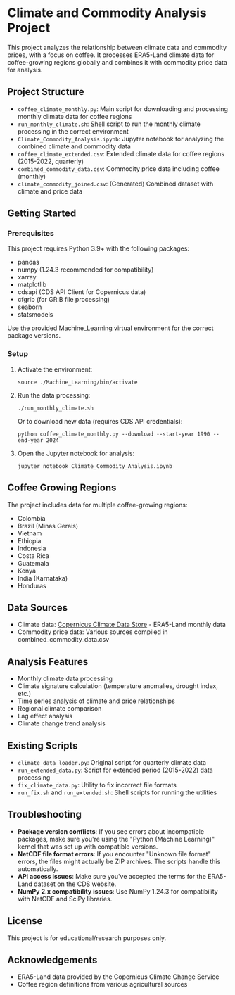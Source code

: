# Climate and Commodity Analysis Project

This project analyzes the relationship between climate data and commodity prices, with a focus on coffee. It processes ERA5-Land climate data for coffee-growing regions globally and combines it with commodity price data for analysis.

## Project Structure

- `coffee_climate_monthly.py`: Main script for downloading and processing monthly climate data for coffee regions
- `run_monthly_climate.sh`: Shell script to run the monthly climate processing in the correct environment
- `Climate_Commodity_Analysis.ipynb`: Jupyter notebook for analyzing the combined climate and commodity data
- `coffee_climate_extended.csv`: Extended climate data for coffee regions (2015-2022, quarterly)
- `combined_commodity_data.csv`: Commodity price data including coffee (monthly)
- `climate_commodity_joined.csv`: (Generated) Combined dataset with climate and price data

## Getting Started

### Prerequisites

This project requires Python 3.9+ with the following packages:
- pandas
- numpy (1.24.3 recommended for compatibility)
- xarray
- matplotlib
- cdsapi (CDS API Client for Copernicus data)
- cfgrib (for GRIB file processing)
- seaborn
- statsmodels

Use the provided Machine_Learning virtual environment for the correct package versions.

### Setup

1. Activate the environment:
   ```
   source ./Machine_Learning/bin/activate
   ```

2. Run the data processing:
   ```
   ./run_monthly_climate.sh
   ```
   
   Or to download new data (requires CDS API credentials):
   ```
   python coffee_climate_monthly.py --download --start-year 1990 --end-year 2024
   ```

3. Open the Jupyter notebook for analysis:
   ```
   jupyter notebook Climate_Commodity_Analysis.ipynb
   ```

## Coffee Growing Regions

The project includes data for multiple coffee-growing regions:
- Colombia
- Brazil (Minas Gerais)
- Vietnam
- Ethiopia
- Indonesia
- Costa Rica
- Guatemala
- Kenya
- India (Karnataka)
- Honduras

## Data Sources

- Climate data: [Copernicus Climate Data Store](https://cds.climate.copernicus.eu/) - ERA5-Land monthly data
- Commodity price data: Various sources compiled in combined_commodity_data.csv

## Analysis Features

- Monthly climate data processing
- Climate signature calculation (temperature anomalies, drought index, etc.)
- Time series analysis of climate and price relationships
- Regional climate comparison
- Lag effect analysis
- Climate change trend analysis

## Existing Scripts

- `climate_data_loader.py`: Original script for quarterly climate data
- `run_extended_data.py`: Script for extended period (2015-2022) data processing
- `fix_climate_data.py`: Utility to fix incorrect file formats
- `run_fix.sh` and `run_extended.sh`: Shell scripts for running the utilities

## Troubleshooting

- **Package version conflicts**: If you see errors about incompatible packages, make sure you're using the "Python (Machine Learning)" kernel that was set up with compatible versions.
- **NetCDF file format errors**: If you encounter "Unknown file format" errors, the files might actually be ZIP archives. The scripts handle this automatically.
- **API access issues**: Make sure you've accepted the terms for the ERA5-Land dataset on the CDS website.
- **NumPy 2.x compatibility issues**: Use NumPy 1.24.3 for compatibility with NetCDF and SciPy libraries.

## License

This project is for educational/research purposes only.

## Acknowledgements

- ERA5-Land data provided by the Copernicus Climate Change Service
- Coffee region definitions from various agricultural sources